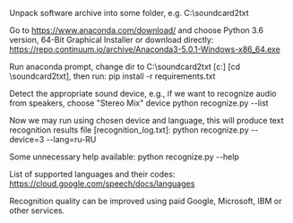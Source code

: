 Unpack software archive into some folder, e.g. C:\soundcard2txt

Go to https://www.anaconda.com/download/ and choose Python 3.6 version, 64-Bit Graphical Installer
or download directly: https://repo.continuum.io/archive/Anaconda3-5.0.1-Windows-x86_64.exe

Run anaconda prompt, change dir to C:\soundcard2txt [c:] [cd \soundcard2txt], then run: pip install -r requirements.txt

Detect the appropriate sound device, e.g., if we want to recognize audio from speakers, choose "Stereo Mix" device
python recognize.py --list

Now we may run using chosen device and language, this will produce text recognition results file [recognition_log.txt]:
python recognize.py --device=3 --lang=ru-RU

Some unnecessary help available:
python recognize.py --help

List of supported languages and their codes: https://cloud.google.com/speech/docs/languages

Recognition quality can be improved using paid Google, Microsoft, IBM or other services.
